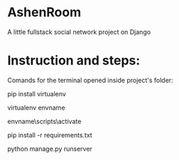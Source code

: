 # AshenRoom

A little fullstack social network project on Django

# Instruction and steps:

Comands for the terminal opened inside project's folder:

pip install virtualenv

virtualenv envname

envname\scripts\activate

pip install -r requirements.txt

python manage.py runserver